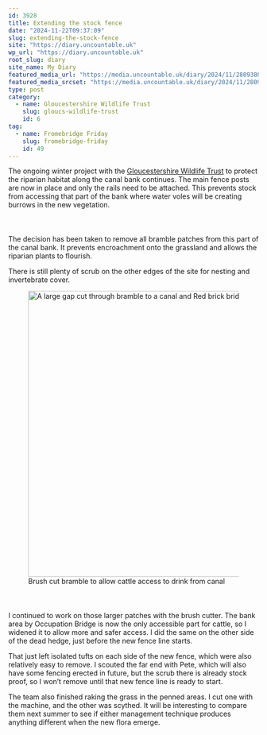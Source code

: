 ```yaml
---
id: 3928
title: Extending the stock fence
date: "2024-11-22T09:37:09"
slug: extending-the-stock-fence
site: "https://diary.uncountable.uk"
wp_url: "https://diary.uncountable.uk"
root_slug: diary
site_name: My Diary
featured_media_url: "https://media.uncountable.uk/diary/2024/11/28093801/IMG20241122130526.webp"
featured_media_srcset: "https://media.uncountable.uk/diary/2024/11/28093801/IMG20241122130526-300x169.webp 300w, https://media.uncountable.uk/diary/2024/11/28093801/IMG20241122130526-1024x576.webp 1024w, https://media.uncountable.uk/diary/2024/11/28093801/IMG20241122130526-150x150.webp 150w, https://media.uncountable.uk/diary/2024/11/28093801/IMG20241122130526-640x360.webp 640w, https://media.uncountable.uk/diary/2024/11/28093801/IMG20241122130526.webp 2000w"
type: post
category:
  - name: Gloucestershire Wildlife Trust
    slug: gloucs-wildlife-trust
    id: 6
tag:
  - name: Fromebridge Friday
    slug: fromebridge-friday
    id: 49
---
```



<p>The ongoing winter project with the <a href="https://www.gloucestershirewildlifetrust.co.uk/volunteer">Gloucestershire Wildlife Trust</a> to protect the riparian habitat along the canal bank continues.  The main fence posts are now in place and only the rails need to be attached.  This prevents stock from accessing that part of the bank where water voles will be creating burrows in the new vegetation.</p>


<style>.kb-row-layout-id3928_861532-44 > .kt-row-column-wrap{align-content:start;}:where(.kb-row-layout-id3928_861532-44 > .kt-row-column-wrap) > .wp-block-kadence-column{justify-content:start;}.kb-row-layout-id3928_861532-44 > .kt-row-column-wrap{column-gap:var(--global-kb-gap-md, 2rem);row-gap:var(--global-kb-gap-md, 2rem);padding-top:var(--global-kb-spacing-sm, 1.5rem);padding-bottom:var(--global-kb-spacing-sm, 1.5rem);grid-template-columns:repeat(2, minmax(0, 1fr));}.kb-row-layout-id3928_861532-44 > .kt-row-layout-overlay{opacity:0.30;}@media all and (max-width: 1024px){.kb-row-layout-id3928_861532-44 > .kt-row-column-wrap{grid-template-columns:repeat(2, minmax(0, 1fr));}}@media all and (max-width: 767px){.kb-row-layout-id3928_861532-44 > .kt-row-column-wrap{grid-template-columns:minmax(0, 1fr);}.kb-row-layout-id3928_861532-44 > .kt-row-column-wrap > .wp-block-kadence-column:nth-of-type(1){order:2;}.kb-row-layout-id3928_861532-44 > .kt-row-column-wrap > .wp-block-kadence-column:nth-of-type(2){order:1;}.kb-row-layout-id3928_861532-44 > .kt-row-column-wrap > .wp-block-kadence-column:nth-of-type(3){order:12;}.kb-row-layout-id3928_861532-44 > .kt-row-column-wrap > .wp-block-kadence-column:nth-of-type(4){order:11;}.kb-row-layout-id3928_861532-44 > .kt-row-column-wrap > .wp-block-kadence-column:nth-of-type(5){order:22;}.kb-row-layout-id3928_861532-44 > .kt-row-column-wrap > .wp-block-kadence-column:nth-of-type(6){order:21;}.kb-row-layout-id3928_861532-44 > .kt-row-column-wrap > .wp-block-kadence-column:nth-of-type(7){order:32;}.kb-row-layout-id3928_861532-44 > .kt-row-column-wrap > .wp-block-kadence-column:nth-of-type(8){order:31;}}</style><div class="kb-row-layout-wrap kb-row-layout-id3928_861532-44 alignnone wp-block-kadence-rowlayout"><div class="kt-row-column-wrap kt-has-2-columns kt-row-layout-equal kt-tab-layout-inherit kt-mobile-layout-row kt-row-valign-top">
<style>.kadence-column3928_cd5524-26 > .kt-inside-inner-col,.kadence-column3928_cd5524-26 > .kt-inside-inner-col:before{border-top-left-radius:0px;border-top-right-radius:0px;border-bottom-right-radius:0px;border-bottom-left-radius:0px;}.kadence-column3928_cd5524-26 > .kt-inside-inner-col{column-gap:var(--global-kb-gap-sm, 1rem);}.kadence-column3928_cd5524-26 > .kt-inside-inner-col{flex-direction:column;}.kadence-column3928_cd5524-26 > .kt-inside-inner-col > .aligncenter{width:100%;}.kadence-column3928_cd5524-26 > .kt-inside-inner-col:before{opacity:0.3;}.kadence-column3928_cd5524-26{position:relative;}@media all and (max-width: 1024px){.kadence-column3928_cd5524-26 > .kt-inside-inner-col{flex-direction:column;justify-content:center;}}@media all and (max-width: 767px){.kadence-column3928_cd5524-26 > .kt-inside-inner-col{flex-direction:column;justify-content:center;}}</style>
<div class="wp-block-kadence-column kadence-column3928_cd5524-26"><div class="kt-inside-inner-col">
<p>The decision has been taken to remove all bramble patches from this part of the canal bank.  It prevents encroachment onto the grassland and allows the riparian plants to flourish.  </p>



<p>There is still plenty of scrub on the other edges of the site for nesting and invertebrate cover.</p>
</div></div>


<style>.kadence-column3928_1f9091-67 > .kt-inside-inner-col,.kadence-column3928_1f9091-67 > .kt-inside-inner-col:before{border-top-left-radius:0px;border-top-right-radius:0px;border-bottom-right-radius:0px;border-bottom-left-radius:0px;}.kadence-column3928_1f9091-67 > .kt-inside-inner-col{column-gap:var(--global-kb-gap-sm, 1rem);}.kadence-column3928_1f9091-67 > .kt-inside-inner-col{flex-direction:column;}.kadence-column3928_1f9091-67 > .kt-inside-inner-col > .aligncenter{width:100%;}.kadence-column3928_1f9091-67 > .kt-inside-inner-col:before{opacity:0.3;}.kadence-column3928_1f9091-67{position:relative;}@media all and (max-width: 1024px){.kadence-column3928_1f9091-67 > .kt-inside-inner-col{flex-direction:column;justify-content:center;}}@media all and (max-width: 767px){.kadence-column3928_1f9091-67 > .kt-inside-inner-col{flex-direction:column;justify-content:center;}}</style>
<div class="wp-block-kadence-column kadence-column3928_1f9091-67"><div class="kt-inside-inner-col">
<figure class="wp-block-image size-large"><img loading="lazy" decoding="async" width="1024" height="576" src="https://media.uncountable.uk/diary/2024/11/28093802/IMG20241122130606-1024x576.webp" alt="A large gap cut through bramble to a canal and Red brick bridge in background" class="wp-image-3932" srcset="https://media.uncountable.uk/diary/2024/11/28093802/IMG20241122130606-1024x576.webp 1024w, https://media.uncountable.uk/diary/2024/11/28093802/IMG20241122130606-300x169.webp 300w, https://media.uncountable.uk/diary/2024/11/28093802/IMG20241122130606-640x360.webp 640w, https://media.uncountable.uk/diary/2024/11/28093802/IMG20241122130606.webp 2000w" sizes="auto, (max-width: 1024px) 100vw, 1024px" /><figcaption class="wp-element-caption">Brush cut bramble to allow cattle access to drink from canal</figcaption></figure>
</div></div>

</div></div>


<p>I continued to work on those larger patches with the brush cutter.  The bank area by Occupation Bridge is now the only accessible part for cattle, so I widened it to allow more and safer access.  I did the same on the other side of the dead hedge, just before the new fence line starts.</p>



<p>That just left isolated tufts on each side of the new fence, which were also relatively easy to remove.  I scouted the far end with Pete, which will also have some fencing erected in future, but the scrub there is already stock proof, so I won&#8217;t remove until that new fence line is ready to start.</p>



<p>The team also finished raking the grass in the penned areas.  I cut one with the machine, and the other was scythed.  It will be interesting to compare them next summer to see if either management technique produces anything different when the new flora emerge.</p>

